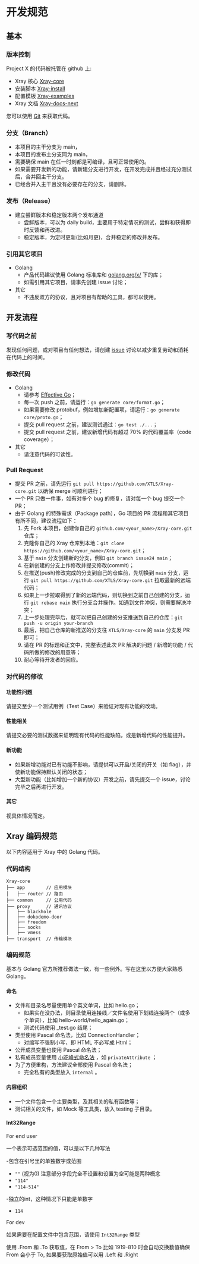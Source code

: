 # 开发规范

## 基本

### 版本控制

Project X 的代码被托管在 github 上:

- Xray 核心 [Xray-core](https://github.com/XTLS/Xray-core)
- 安装脚本 [Xray-install](https://github.com/XTLS/Xray-install)
- 配置模板 [Xray-examples](https://github.com/XTLS/Xray-examples)
- Xray 文档 [Xray-docs-next](https://github.com/XTLS/Xray-docs-next)

您可以使用 [Git](https://git-scm.com/) 来获取代码。

### 分支（Branch）

- 本项目的主干分支为 main，
- 本项目的发布主分支同为 main，
- 需要确保 main 在任一时刻都是可编译，且可正常使用的。
- 如果需要开发新的功能，请新建分支进行开发，在开发完成并且经过充分测试后，合并回主干分支。
- 已经合并入主干且没有必要存在的分支，请删除。

### 发布（Release）

<Badge text="WIP" type="warning"/>

- 建立尝鲜版本和稳定版本两个发布通道
  - 尝鲜版本，可以为 daily build，主要用于特定情况的测试，尝鲜和获得即时反馈和再改进。
  - 稳定版本，为定时更新(比如月更)，合并稳定的修改并发布。

### 引用其它项目

- Golang
  - 产品代码建议使用 Golang 标准库和 [golang.org/x/](https://pkg.go.dev/search?limit=25&m=package&q=golang.org%2Fx) 下的库；
  - 如需引用其它项目，请事先创建 issue 讨论；
- 其它
  - 不违反双方的协议，且对项目有帮助的工具，都可以使用。

## 开发流程

### 写代码之前

发现任何问题，或对项目有任何想法，请创建 [issue](https://github.com/XTLS/Xray-core/issues) 讨论以减少重复劳动和消耗在代码上的时间。

### 修改代码

- Golang
  - 请参考 [Effective Go](https://golang.org/doc/effective_go.html)；
  - 每一次 push 之前，请运行：`go generate core/format.go`；
  - 如果需要修改 protobuf，例如增加新配置项，请运行：`go generate core/proto.go`；
  - 提交 pull request 之前，建议测试通过：`go test ./...`；
  - 提交 pull request 之前，建议新增代码有超过 70% 的代码覆盖率（code coverage）；
- 其它
  - 请注意代码的可读性。

### Pull Request

- 提交 PR 之前，请先运行 `git pull https://github.com/XTLS/Xray-core.git` 以确保 merge 可顺利进行；
- 一个 PR 只做一件事，如有对多个 bug 的修复，请对每一个 bug 提交一个 PR；
- 由于 Golang 的特殊需求（Package path），Go 项目的 PR 流程和其它项目有所不同，建议流程如下：
  1. 先 Fork 本项目，创建你自己的 `github.com/<your_name>/Xray-core.git` 仓库；
  2. 克隆你自己的 Xray 仓库到本地：`git clone https://github.com/<your_name>/Xray-core.git`；
  3. 基于 `main` 分支创建新的分支，例如 `git branch issue24 main`；
  4. 在新创建的分支上作修改并提交修改(commit)；
  5. 在推送(push)修改完成的分支到自己的仓库前，先切换到 `main` 分支，运行 `git pull https://github.com/XTLS/Xray-core.git` 拉取最新的远端代码；
  6. 如果上一步拉取得到了新的远端代码，则切换到之前自己创建的分支，运行 `git rebase main` 执行分支合并操作。如遇到文件冲突，则需要解决冲突；
  7. 上一步处理完毕后，就可以把自己创建的分支推送到自己的仓库：`git push -u origin your-branch`
  8. 最后，把自己仓库的新推送的分支往 `XTLS/Xray-core` 的 `main` 分支发 PR 即可；
  9. 请在 PR 的标题和正文中，完整表述此次 PR 解决的问题 / 新增的功能 / 代码所做的修改的用意等；
  10. 耐心等待开发者的回应。

### 对代码的修改

#### 功能性问题

请提交至少一个测试用例（Test Case）来验证对现有功能的改动。

#### 性能相关

请提交必要的测试数据来证明现有代码的性能缺陷，或是新增代码的性能提升。

#### 新功能

- 如果新增功能对已有功能不影响，请提供可以开启/关闭的开关（如 flag），并使新功能保持默认关闭的状态；
- 大型新功能（比如增加一个新的协议）开发之前，请先提交一个 issue，讨论完毕之后再进行开发。

#### 其它

视具体情况而定。

## Xray 编码规范

以下内容适用于 Xray 中的 Golang 代码。

### 代码结构

```
Xray-core
├── app        // 应用模块
│   ├── router // 路由
├── common     // 公用代码
├── proxy      // 通讯协议
│   ├── blackhole
│   ├── dokodemo-door
│   ├── freedom
│   ├── socks
│   ├── vmess
├── transport  // 传输模块
```

### 编码规范

基本与 Golang 官方所推荐做法一致，有一些例外。写在这里以方便大家熟悉 Golang。

#### 命名

- 文件和目录名尽量使用单个英文单词，比如 hello.go；
  - 如果实在没办法，则目录使用连接线／文件名使用下划线连接两个（或多个单词），比如 hello-world/hello_again.go；
  - 测试代码使用 \_test.go 结尾；
- 类型使用 Pascal 命名法，比如 ConnectionHandler；
  - 对缩写不强制小写，即 HTML 不必写成 Html；
- 公开成员变量也使用 Pascal 命名法；
- 私有成员变量使用 [小驼峰式命名法](https://zh.wikipedia.org/wiki/%E9%A7%9D%E5%B3%B0%E5%BC%8F%E5%A4%A7%E5%B0%8F%E5%AF%AB) ，如 `privateAttribute` ；
- 为了方便重构，方法建议全部使用 Pascal 命名法；
  - 完全私有的类型放入 `internal` 。

#### 内容组织

- 一个文件包含一个主要类型，及其相关的私有函数等；
- 测试相关的文件，如 Mock 等工具类，放入 testing 子目录。

#### Int32Range

For end user

一个表示可选范围的值，可以是以下几种写法

-包含在引号里的单独数字或范围
  - `""` (视为0) 注意部分字段完全不设置和设置为空可能是两种概念
  - `"114"`
  - `"114-514"`

-独立的int，这种情况下只能是单数字
  - `114`

For dev

如果需要在配置文件中包含范围，请使用 `Int32Range` 类型

使用 .From 和 .To 获取值，在 From > To 比如 1919-810 时会自动交换数值确保 From 会小于 To, 如果要获取原始值可以用 .Left 和 .Right
